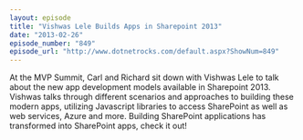 ```yaml
---
layout: episode
title: "Vishwas Lele Builds Apps in Sharepoint 2013"
date: "2013-02-26"
episode_number: "849"
episode_url: "http://www.dotnetrocks.com/default.aspx?ShowNum=849"
---
```


At the MVP Summit, Carl and Richard sit down with Vishwas Lele to talk about the new app development models available in Sharepoint 2013. Vishwas talks through different scenarios and approaches to building these modern apps, utilizing Javascript libraries to access SharePoint as well as web services, Azure and more. Building SharePoint applications has transformed into SharePoint apps, check it out!

